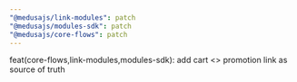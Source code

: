 ```yaml
---
"@medusajs/link-modules": patch
"@medusajs/modules-sdk": patch
"@medusajs/core-flows": patch
---
```


feat(core-flows,link-modules,modules-sdk): add cart <> promotion link as source of truth
